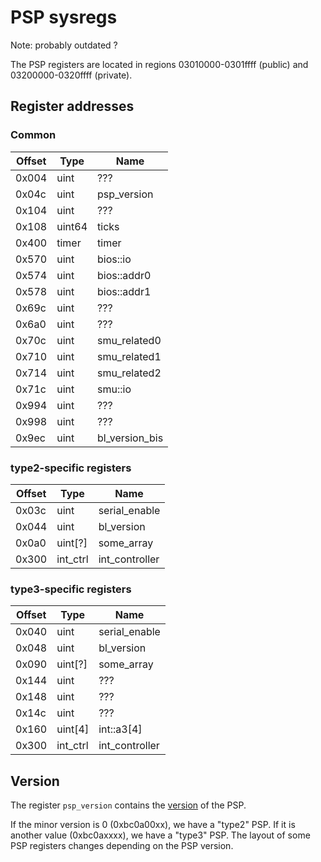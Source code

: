 # PSP sysregs

Note: probably outdated ?

The PSP registers are located in regions 03010000-0301ffff (public) and 03200000-0320ffff (private).

## Register addresses

### Common

Offset | Type      | Name           |
------ | --------- | -------------- |
0x004  | uint      | ???            | 
0x04c  | uint      | psp_version    | 
0x104  | uint      | ???            | 
0x108  | uint64    | ticks          | 
0x400  | timer     | timer          | 
0x570  | uint      | bios::io       | 
0x574  | uint      | bios::addr0    | 
0x578  | uint      | bios::addr1    | 
0x69c  | uint      | ???            | 
0x6a0  | uint      | ???            | 
0x70c  | uint      | smu_related0   | 
0x710  | uint      | smu_related1   | 
0x714  | uint      | smu_related2   | 
0x71c  | uint      | smu::io        | 
0x994  | uint      | ???            | 
0x998  | uint      | ???            | 
0x9ec  | uint      | bl_version_bis | 

### type2-specific registers

Offset | Type      | Name           |
------ | --------- | -------------- |
0x03c  | uint      | serial_enable  | 
0x044  | uint      | bl_version     | 
0x0a0  | uint[?]   | some_array     | 
0x300  | int_ctrl  | int_controller | 

### type3-specific registers

Offset | Type      | Name           |
------ | --------- | -------------- |
0x040  | uint      | serial_enable  | 
0x048  | uint      | bl_version     | 
0x090  | uint[?]   | some_array     | 
0x144  | uint      | ???            | 
0x148  | uint      | ???            | 
0x14c  | uint      | ???            | 
0x160  | uint[4]   | int::a3[4]     | 
0x300  | int_ctrl  | int_controller | 

## Version

The register `psp_version` contains the [version](../versions.md) of the PSP.

If the minor version is 0 (0xbc0a00xx), we have a "type2" PSP. If it is another value (0xbc0axxxx), we have a "type3" PSP. The layout of some PSP registers changes depending on the PSP version.
